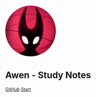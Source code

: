 <!-- _coverpage.md -->

![logo](image/Logo.png)

# **Awen - Study Notes**

[GitHub](https://github.com/YlAwen)
[Start](./README.md)

<!-- 背景图片 -->

<!-- ![](_media/bg.png) -->

<!-- 背景色 -->

<!-- ![color](#f0f0f0) -->
